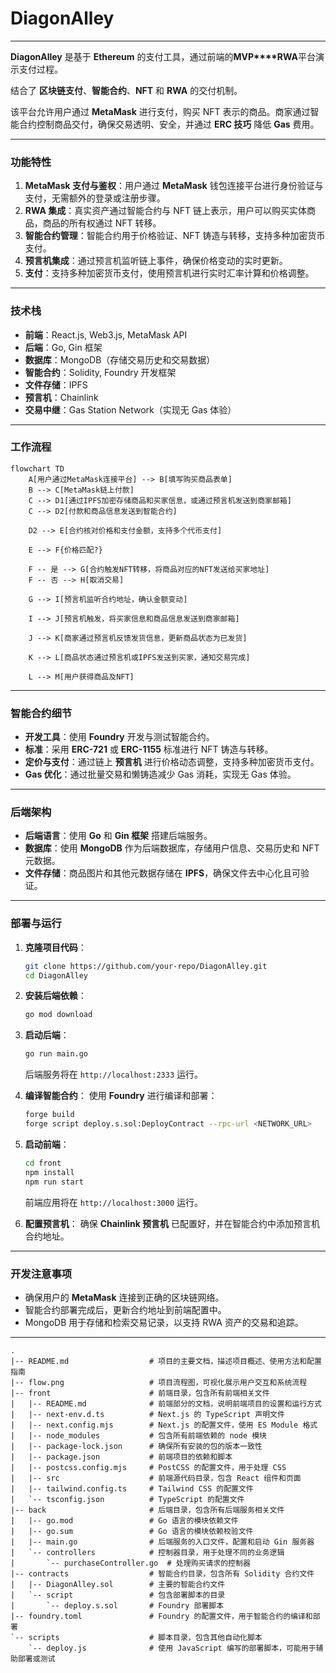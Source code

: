 # DiagonAlley 

---

**DiagonAlley** 是基于 **Ethereum** 的支付工具，通过前端的**MVP****RWA**平台演示支付过程。

结合了 **区块链支付**、**智能合约**、**NFT** 和 **RWA** 的交付机制。

该平台允许用户通过 **MetaMask** 进行支付，购买 NFT 表示的商品。商家通过智能合约控制商品交付，确保交易透明、安全，并通过 **ERC 技巧** 降低 **Gas** 费用。

---

### 功能特性

1. **MetaMask 支付与鉴权**：用户通过 **MetaMask** 钱包连接平台进行身份验证与支付，无需额外的登录或注册步骤。
2. **RWA 集成**：真实资产通过智能合约与 NFT 链上表示，用户可以购买实体商品，商品的所有权通过 NFT 转移。
3. **智能合约管理**：智能合约用于价格验证、NFT 铸造与转移，支持多种加密货币支付。
4. **预言机集成**：通过预言机监听链上事件，确保价格变动的实时更新。
5. **支付**：支持多种加密货币支付，使用预言机进行实时汇率计算和价格调整。

---

### 技术栈

- **前端**：React.js, Web3.js, MetaMask API
- **后端**：Go, Gin 框架
- **数据库**：MongoDB（存储交易历史和交易数据）
- **智能合约**：Solidity, Foundry 开发框架
- **文件存储**：IPFS
- **预言机**：Chainlink
- **交易中继**：Gas Station Network（实现无 Gas 体验）

---

### 工作流程

```mermaid
flowchart TD
    A[用户通过MetaMask连接平台] --> B[填写购买商品表单]
    B --> C[MetaMask链上付款]
    C --> D1[通过IPFS加密存储商品和买家信息，或通过预言机发送到商家邮箱]
    C --> D2[付款和商品信息发送到智能合约]
    
    D2 --> E[合约核对价格和支付金额，支持多个代币支付]
    
    E --> F{价格匹配?}
    
    F -- 是 --> G[合约触发NFT转移，将商品对应的NFT发送给买家地址]
    F -- 否 --> H[取消交易]
    
    G --> I[预言机监听合约地址，确认金额变动]
    
    I --> J[预言机触发，将买家信息和商品信息发送到商家邮箱]
    
    J --> K[商家通过预言机反馈发货信息，更新商品状态为已发货]
    
    K --> L[商品状态通过预言机或IPFS发送到买家，通知交易完成]
    
    L --> M[用户获得商品及NFT]
```

---

### 智能合约细节

- **开发工具**：使用 **Foundry** 开发与测试智能合约。
- **标准**：采用 **ERC-721** 或 **ERC-1155** 标准进行 NFT 铸造与转移。
- **定价与支付**：通过链上 **预言机** 进行价格动态调整，支持多种加密货币支付。
- **Gas 优化**：通过批量交易和懒铸造减少 Gas 消耗，实现无 Gas 体验。

---

### 后端架构

- **后端语言**：使用 **Go** 和 **Gin 框架** 搭建后端服务。
- **数据库**：使用 **MongoDB** 作为后端数据库，存储用户信息、交易历史和 NFT 元数据。
- **文件存储**：商品图片和其他元数据存储在 **IPFS**，确保文件去中心化且可验证。

---

### 部署与运行

1. **克隆项目代码**：
    ```bash
    git clone https://github.com/your-repo/DiagonAlley.git
    cd DiagonAlley
    ```

2. **安装后端依赖**：
    ```bash
    go mod download
    ```

3. **启动后端**：
    ```bash
    go run main.go
    ```
    后端服务将在 `http://localhost:2333` 运行。

4. **编译智能合约**：
    使用 **Foundry** 进行编译和部署：
    ```bash
    forge build
    forge script deploy.s.sol:DeployContract --rpc-url <NETWORK_URL>
    ```

5. **启动前端**：
    ```bash
    cd front
    npm install
    npm run start
    ```
    前端应用将在 `http://localhost:3000` 运行。

6. **配置预言机**：
    确保 **Chainlink 预言机** 已配置好，并在智能合约中添加预言机合约地址。

---

### 开发注意事项

- 确保用户的 **MetaMask** 连接到正确的区块链网络。
- 智能合约部署完成后，更新合约地址到前端配置中。
- MongoDB 用于存储和检索交易记录，以支持 RWA 资产的交易和追踪。

---
```
.
|-- README.md                  # 项目的主要文档，描述项目概述、使用方法和配置指南
|-- flow.png                   # 项目流程图，可视化展示用户交互和系统流程
|-- front                      # 前端目录，包含所有前端相关文件
|   |-- README.md              # 前端部分的文档，说明前端项目的设置和运行方式
|   |-- next-env.d.ts          # Next.js 的 TypeScript 声明文件
|   |-- next.config.mjs        # Next.js 的配置文件，使用 ES Module 格式
|   |-- node_modules           # 包含所有前端依赖的 node 模块
|   |-- package-lock.json      # 确保所有安装的包的版本一致性
|   |-- package.json           # 前端项目的依赖和脚本
|   |-- postcss.config.mjs     # PostCSS 的配置文件，用于处理 CSS
|   |-- src                    # 前端源代码目录，包含 React 组件和页面
|   |-- tailwind.config.ts     # Tailwind CSS 的配置文件
|   `-- tsconfig.json          # TypeScript 的配置文件
|-- back                       # 后端目录，包含所有后端服务相关文件
|   |-- go.mod                 # Go 语言的模块依赖文件
|   |-- go.sum                 # Go 语言的模块依赖校验文件
|   |-- main.go                # 后端服务的入口文件，配置和启动 Gin 服务器
|   `-- controllers            # 控制器目录，用于处理不同的业务逻辑
|       `-- purchaseController.go  # 处理购买请求的控制器
|-- contracts                  # 智能合约目录，包含所有 Solidity 合约文件
|   |-- DiagonAlley.sol        # 主要的智能合约文件
|   `-- script                 # 包含部署脚本的目录
|       `-- deploy.s.sol       # Foundry 部署脚本
|-- foundry.toml               # Foundry 的配置文件，用于智能合约的编译和部署
`-- scripts                    # 脚本目录，包含其他自动化脚本
    `-- deploy.js              # 使用 JavaScript 编写的部署脚本，可能用于辅助部署或测试
```